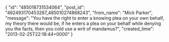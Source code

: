  {
   "id": "485018731534064",
   "post_id": "462493170453287_485010274868243",
   "from_name": "Mick Parker",
   "message": "You have the right to enter a knowing plea on your own behalf, my theory there would be, if he enters a plea on your behalf while denying you the facts, then you cold use a writ of mandamus?",
   "created_time": "2013-02-25T22:18:44+0000"
 }

